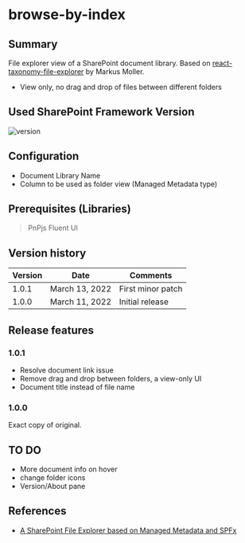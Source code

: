 # browse-by-index

## Summary

File explorer view of a SharePoint document library. Based on [react-taxonomy-file-explorer](https://github.com/mmsharepoint/react-taxonomy-file-explorer) by Markus Moller.

- View only, no drag and drop of files between different folders

## Used SharePoint Framework Version

![version](https://img.shields.io/badge/version-1.13-green.svg)

## Configuration

- Document Library Name
- Column to be used as folder view (Managed Metadata type)

## Prerequisites (Libraries)

> PnPjs
> Fluent UI

## Version history

| Version | Date           | Comments          |
| ------- | -------------- | ----------------- |
| 1.0.1   | March 13, 2022 | First minor patch |
| 1.0.0   | March 11, 2022 | Initial release   |

## Release features

### 1.0.1

- Resolve document link issue
- Remove drag and drop between folders, a view-only UI
- Document title instead of file name


### 1.0.0

Exact copy of original.

## TO DO

- More document info on hover
- change folder icons
- Version/About pane


## References

- [A SharePoint File Explorer based on Managed Metadata and SPFx](https://mmsharepoint.wordpress.com/2021/12/23/a-sharepoint-file-explorer-based-on-managed-metadata-and-spfx/)
